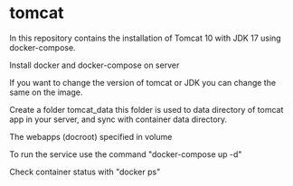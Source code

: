 # tomcat


In this repository contains the installation of Tomcat 10 with JDK 17 using docker-compose.

Install docker and docker-compose on server

If you want to change the version of tomcat or JDK you can change the same on the image.

Create a folder tomcat_data this folder is used to data directory of tomcat app in your server, and sync with container data directory.

The webapps (docroot) specified in volume

To run the service use the command "docker-compose up -d"

Check container status with "docker ps"
